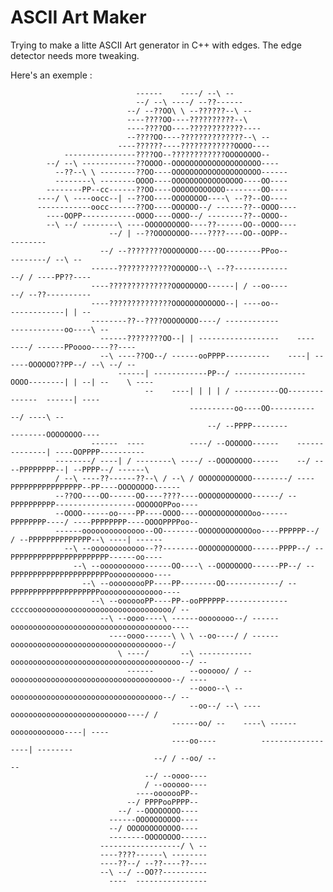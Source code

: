 # ASCII Art Maker

Trying to make a litte ASCII Art generator in C++ with edges.
The edge detector needs more tweaking.

Here's an exemple :

                                ------    ----/ --\ --                                                                  
                                --/ --\ ----/ --??------                                                                
                              --/ --??OO\ \ --??????--\ --                                                              
                              ----????OO----??????????--\                                                               
                              ----????OO----????????????----                                                            
                              --????OO----??????????????--\ --                                                          
                            ----??????----????????????OOOO----                                                          
                ----------------????OO--????????????OOOOOOOO--                                                          
            --/ --\ ------------??OOOO--OOOOOOOOOOOOOOOOOOOO----                                                        
              --??--\ \ --------??OO----OOOOOOOOOOOOOOOOOOOO------                                                      
              --------\ --------OOOO----OOOOOOOOOOOOOOOO----OO----                                                      
            --------PP--cc------??OO----OOOOOOOOOOOO--------OO----                                                      
          ----/ \ ----oocc--| --??OO----OOOOOOOO----\ --??--OO----                                                      
          ------------oocc------??OO----OOOOOO--/ ------??--OOOO----                                                    
            ----OOPP------------OOOO----OOOO--/ --------??--OOOO--                                                      
            --\ --/ --------\ ----OOOOOOOOOO----??------OO--OOOO----                                                    
                          --/ | --??OOOOOOOO----????----OO--OOPP--                          --------                    
                        --/ --????????OOOOOOOO----OO--------PPoo--                  --------/ --\ --                    
                      ------????????????OOOOOO--\ --??------------                --/ / ----PP??----                    
                      ----??????????????OOOOOOOO------| / --oo----                --/ --??----------                    
                      ----??????????????OOOOOOOOOOOO--| ----oo--                  ------------| | --                    
                      --------??--????OOOOOOOO----/ ------------                ------------oo----\ --                  
                        ------????????OO--| | ------------------    ----  ----/ ------PPoooo----??----                  
                        --\ ----??OO--/ ------ooPPPP----------    ----| ------OOOOOO??PP--/ --\ --/ --                  
                            ------| ------------PP--/ ----------------OOOO--------| | --| --    \ ----                  
                                  --    ----| | | | / ----------OO--------------  ------| ----                          
                                            ----------oo----OO----------            --/ ----\ --                        
                                                --/ --PPPP--------            --------OOOOOOOO----                      
                      ------  ----          ----/ --OOOOOO------    --------------| ----OOPPPP----------                
              --------/ ----| / --------\ ----/ --OOOOOOOO------    --/ ----PPPPPPPP--| --PPPP--/ ------\               
              / --\ ----??------??--\ / --\ / OOOOOOOOOOOO--------/ ----PPPPPPPPPPPPPPPP--PP----OOOOOOOO------          
              --??OO----OO------OO----????----OOOOOOOOOOOO------/ --PPPPPPPPPP------------------OOOOOOPPoo----          
              --OOOO------oo----PP----OOOO----OOOOOOOOOOOOoo------PPPPPPPP----/ ----PPPPPPPP----OOOOPPPPoo--            
              ------oooooooooooooo--OO--------OOOOOOOOOOOOoo----PPPPPP--/ / --PPPPPPPPPPPPPP--\ ----| ------            
                --\ --oooooooooooo--??--------OOOOOOOOOOOO------PPPP--/ --PPPPPPPPPPPPPPPPPPPPPP------oo----            
                  --\ --oooooooooo------OO----\ --OOOOOOOO------PP--/ --PPPPPPPPPPPPPPPPPPPPPPoooooooooo----            
                    --\ --ooooooooPP----PP--------OO------------/ --PPPPPPPPPPPPPPPPPPPPoooooooooooooo----              
                      --\ --ooooooPP----PP--ooPPPPPP--------------ccccoooooooooooooooooooooooooooooooo/ --              
                        --\ --oooo----\ ------oooooooo--/ ------oooooooooooooooooooooooooooooooooooo----                
                          ----oooo------\ \ \ --oo----/ / ------oooooooooooooooooooooooooooooooooo--/                   
                            \ ----/       --\ ------------oooooooooooooooooooooooooooooooooooooo--/ --                  
                              ------        --oooooo/ / --oooooooooooooooooooooooooooooooooooo--/ ----                  
                                            --oooo--\ --oooooooooooooooooooooooooooooooooo--/ --                        
                                            --oo--/ --\ ----oooooooooooooooooooooooooo----/ /                           
                                        ------oo/ --    ----\ ------oooooooooooo----| ----                              
                                        ----oo----          ------------------| --------                                
                                    --/ / --oo/ --                            --                                        
                                  --/ --oooo----                                                                        
                                  / --oooooo----                                                                        
                                ----ooooooPP--                                                                          
                              --/ PPPPooPPPP--                                                                          
                            --/ --OOOOOOOO----                                                                          
                          ------OOOOOOOOOO----                                                                          
                          --/ OOOOOOOOOOOO----                                                                          
                          --------OOOOOOOO------                                                                        
                        ------------------/ \ --                                                                        
                        ----????------\ --------                                                                        
                        ----??--/ --??----??----                                                                        
                        --\ --/ --OO??----------                                                                        
                          ----  ----------------                                                                                                   
              